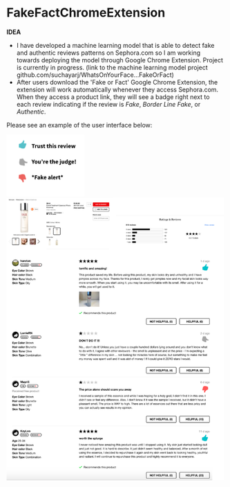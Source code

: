 # FakeFactChromeExtension
**IDEA** 
- I have developed a machine learning model that is able to detect fake and authentic reviews patterns on Sephora.com so I am working towards deploying the model through Google Chrome Extension. Project is currently in progress. (link to the machine learning model project github.com/suchayarj/WhatsOnYourFace...FakeOrFact)
- After users download the 'Fake or Fact' Google Chrome Extension, the extension will work automatically whenever they access Sephora.com. When they access a product link, they will see a badge right next to each review indicating if the review is *Fake*, *Border Line Fake*, or *Authentic*.

Please see an example of the user interface below:
 <p>
    <img src="images/Legends.png" width=180>
    <img src="images/GOOGLE CHROME.png" width = 1000>
    </p>

